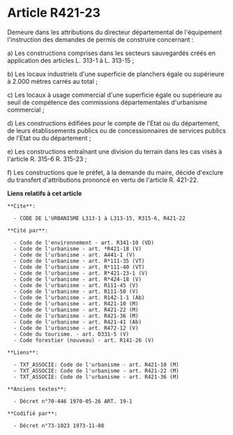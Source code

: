 # Article R421-23

Demeure dans les attributions du directeur départemental de l'équipement l'instruction des demandes de permis de construire
concernant :

a) Les constructions comprises dans les secteurs sauvegardés créés en application des articles L. 313-1 à L. 313-15 ;

b) Les locaux industriels d'une superficie de planchers égale ou supérieure à 2.000 mètres carrés au total ;

c) Les locaux à usage commercial d'une superficie égale ou supérieure au seuil de compétence des commissions départementales
d'urbanisme commercial ;

d) Les constructions édifiées pour le compte de l'Etat ou du département, de leurs établissements publics ou de
concessionnaires de services publics de l'Etat ou du département ;

e) Les constructions entraînant une division du terrain dans les cas visés à l'article R. 315-6 R. 315-23 ;

f) Les constructions que le préfet, à la demande du maire, décide d'exclure du transfert d'attributions prononcé en vertu de
l'article R. 421-22.

**Liens relatifs à cet article**

	**Cite**:

	  - CODE DE L'URBANISME L313-1 à L313-15, R315-6, R421-22

	**Cité par**:

	  - Code de l'environnement - art. R341-10 (VD)
	  - Code de l'urbanisme - art. *R421-18 (V)
	  - Code de l'urbanisme - art. A441-1 (V)
	  - Code de l'urbanisme - art. R*111-35 (VT)
	  - Code de l'urbanisme - art. R*111-40 (VT)
	  - Code de l'urbanisme - art. R*421-23-1 (V)
	  - Code de l'urbanisme - art. R*424-18 (V)
	  - Code de l'urbanisme - art. R111-45 (V)
	  - Code de l'urbanisme - art. R111-50 (V)
	  - Code de l'urbanisme - art. R142-1-1 (Ab)
	  - Code de l'urbanisme - art. R421-10 (M)
	  - Code de l'urbanisme - art. R421-22 (M)
	  - Code de l'urbanisme - art. R421-36 (M)
	  - Code de l'urbanisme - art. R421-41 (Ab)
	  - Code de l'urbanisme - art. R472-12 (V)
	  - Code du tourisme. - art. D331-5 (V)
	  - Code forestier (nouveau) - art. R141-26 (V)

	**Liens**:

	  - TXT_ASSOCIE: Code de l'urbanisme - art. R421-10 (M)
	  - TXT_ASSOCIE: Code de l'urbanisme - art. R421-22 (M)
	  - TXT_ASSOCIE: Code de l'urbanisme - art. R421-36 (M)

	**Anciens textes**:

	  - Décret n°70-446 1970-05-26 ART. 19-1

	**Codifié par**:

	  - Décret n°73-1023 1973-11-08
